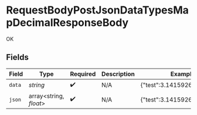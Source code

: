 # RequestBodyPostJsonDataTypesMapDecimalResponseBody

OK


## Fields

| Field                      | Type                       | Required                   | Description                | Example                    |
| -------------------------- | -------------------------- | -------------------------- | -------------------------- | -------------------------- |
| `data`                     | *string*                   | :heavy_check_mark:         | N/A                        | {"test":3.141592653589793} |
| `json`                     | array<string, *float*>     | :heavy_check_mark:         | N/A                        | {"test":3.141592653589793} |